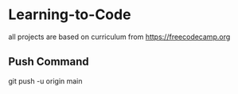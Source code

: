 # Learning-to-Code
all projects are based on curriculum from https://freecodecamp.org
## Push Command
git push -u origin main
